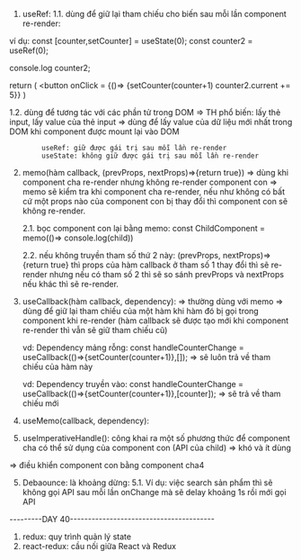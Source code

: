 1. useRef:
   1.1. dùng để giữ lại tham chiếu cho biến sau mỗi lần component re-render:

ví dụ:
const [counter,setCounter] = useState(0);
const counter2 = useRef(0);

console.log counter2;

return (
<button onClick = {()=> {setCounter(counter+1)
counter2.current += 5}}
)

1.2. dùng để tương tác với các phần tử trong DOM
=> TH phổ biến: lấy thẻ input, lấy value của thẻ input
=> dùng để lấy value của dữ liệu mới nhất trong DOM khi component được mount lại vào DOM

            useRef: giữ được gái trị sau mỗi lần re-render
            useState: không giữ được gái trị sau mỗi lần re-render

2. memo(hàm callback, (prevProps, nextProps)=>{return true})
   => dùng khi component cha re-render nhưng không re-render component con
   => memo sẽ kiểm tra khi component cha re-render, nếu như không có bất cứ một props nào của component con bị thay đổi thì component con sẽ không re-render.

   2.1. bọc component con lại bằng memo:
   const ChildComponent = memo(()=> console.log(child))

   2.2. nếu không truyền tham số thứ 2 này: (prevProps, nextProps)=>{return true} thì props của hàm callback ở tham số 1 thay đổi thì sẽ re-render nhưng nếu có tham số 2 thì sẽ so sánh prevProps và nextProps nếu khác thì sẽ re-render.

3. useCallback(hàm callback, dependency):
   => thường dùng với memo
   => dùng để giữ lại tham chiếu của một hàm khi hàm đó bị gọi trong component khi re-render (hàm callback sẽ được tạo mới khi component re-render thì vẫn sẽ giữ tham chiếu cũ)

   vd: Dependency mảng rỗng: const handleCounterChange = useCallback(()=>{setCounter(counter+1)},[]); => sẽ luôn trả về tham chiếu của hàm này

   vd: Dependency truyền vào: const handleCounterChange = useCallback(()=>{setCounter(counter+1)},[counter]); => sẽ trả về tham chiếu mới

4. useMemo(callback, dependency):

5. useImperativeHandle(): công khai ra một số phương thức để component cha có thể sử dụng của component con (API của child) => khó và ít dùng

=> điều khiển component con bằng component cha4

5. Debaounce: là khoảng dừng:
   5.1. Ví dụ: việc search sản phẩm thì sẽ không gọi API sau mỗi lần onChange mà sẽ delay khoảng 1s rồi mới gọi API

---------DAY 40----------------------------------------

1. redux: quy trình quản lý state
2. react-redux: cầu nối giữa React và Redux
